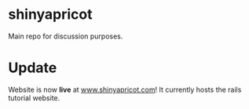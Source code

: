 # shinyapricot

Main repo for discussion purposes.

# Update
Website is now **live** at www.shinyapricot.com! It currently hosts the rails tutorial website.
